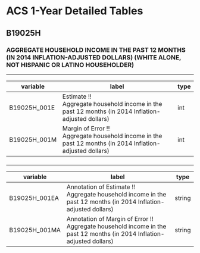 # ACS 1-Year Detailed Tables

## B19025H

### AGGREGATE HOUSEHOLD INCOME IN THE PAST 12 MONTHS (IN 2014 INFLATION-ADJUSTED DOLLARS) (WHITE ALONE, NOT HISPANIC OR LATINO HOUSEHOLDER)

___

| variable | label | type |
| ----- | ----- | ----- |
| B19025H_001E | Estimate !!<br>Aggregate household income in the past 12 months (in 2014 Inflation-adjusted dollars) | int |
| B19025H_001M | Margin of Error !!<br>Aggregate household income in the past 12 months (in 2014 Inflation-adjusted dollars) | int |
### 

___

| variable | label | type |
| ----- | ----- | ----- |
| B19025H_001EA | Annotation of Estimate !!<br>Aggregate household income in the past 12 months (in 2014 Inflation-adjusted dollars) | string |
| B19025H_001MA | Annotation of Margin of Error !!<br>Aggregate household income in the past 12 months (in 2014 Inflation-adjusted dollars) | string |

